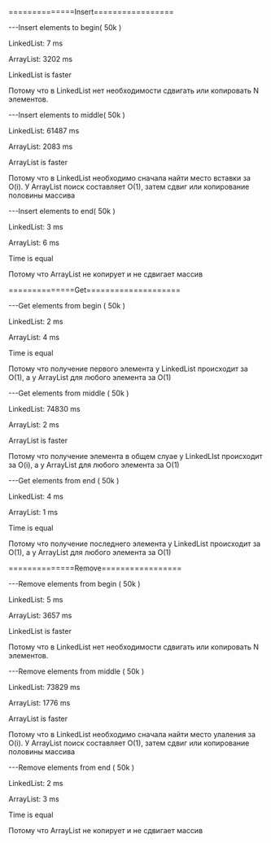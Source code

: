 ==============Insert=================

---Insert elements to begin( 50k )

LinkedList: 7 ms

ArrayList: 3202 ms

LinkedList is faster

Потому что в LinkedList нет необходимости сдвигать или копировать N элементов.

---Insert elements to middle( 50k )

LinkedList: 61487 ms

ArrayList: 2083 ms

ArrayList is faster

Потому что в LinkedList необходимо сначала найти место вставки за O(i). У ArrayList поиск составляет O(1), затем сдвиг или копирование половины массива

---Insert elements to end( 50k )

LinkedList: 3 ms

ArrayList: 6 ms

Time is equal

Потому что ArrayList не копирует и не сдвигает массив

==============Get====================

---Get elements from begin ( 50k )

LinkedList: 2 ms

ArrayList: 4 ms

Time is equal

Потому что получение первого элемента у LinkedList происходит за O(1), а у ArrayList для любого элемента за O(1)

---Get elements from middle ( 50k )

LinkedList: 74830 ms

ArrayList: 2 ms

ArrayList is faster

Потому что получение элемента в общем слуае у LinkedLIst происходит за O(i), а у ArrayList для любого элемента за O(1)

---Get elements from end ( 50k )

LinkedList: 4 ms

ArrayList: 1 ms

Time is equal

Потому что получение последнего элемента у LinkedList происходит за O(1), а у ArrayList для любого элемента за O(1)

==============Remove=================

---Remove elements from begin ( 50k )

LinkedList: 5 ms

ArrayList: 3657 ms

LinkedList is faster

Потому что в LinkedList нет необходимости сдвигать или копировать N элементов.

---Remove elements from middle ( 50k )

LinkedList: 73829 ms

ArrayList: 1776 ms

ArrayList is faster

Потому что в LinkedList необходимо сначала найти место улаления за O(i). У ArrayList поиск составляет O(1), затем сдвиг или копирование половины массива

---Remove elements from end ( 50k )

LinkedList: 2 ms

ArrayList: 3 ms

Time is equal

Потому что ArrayList не копирует и не сдвигает массив
